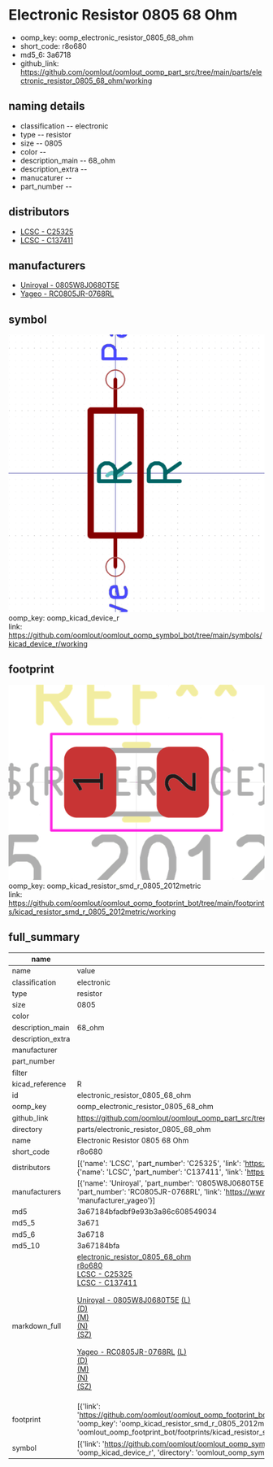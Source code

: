 # Electronic Resistor 0805 68 Ohm

  
* oomp_key: oomp_electronic_resistor_0805_68_ohm 
* short_code: r8o680
* md5_6: 3a6718  
* github_link: https://github.com/oomlout/oomlout_oomp_part_src/tree/main/parts/electronic_resistor_0805_68_ohm/working  
## naming details
* classification -- electronic
* type -- resistor
* size -- 0805
* color -- 
* description_main -- 68_ohm
* description_extra -- 
* manucaturer -- 
* part_number -- 

## distributors
* [LCSC - C25325](https://lcsc.com/product-detail/C25325.html)  
* [LCSC - C137411](https://lcsc.com/product-detail/C137411.html)  

## manufacturers
* [Uniroyal - 0805W8J0680T5E]()  
* [Yageo - RC0805JR-0768RL](https://www.yageo.com/en/Chart/Download/pdf/RC0805JR-0768RL)  

## symbol

![](symbol/0/working/working_600.png)  
oomp_key: oomp_kicad_device_r  
link: https://github.com/oomlout/oomlout_oomp_symbol_bot/tree/main/symbols/kicad_device_r/working  

## footprint

![](footprint/0/working/working_600.png)  
oomp_key: oomp_kicad_resistor_smd_r_0805_2012metric  
link: https://github.com/oomlout/oomlout_oomp_footprint_bot/tree/main/footprints/kicad_resistor_smd_r_0805_2012metric/working  

## full_summary
| name | value | 
| --- | --- | 
| name | value | 
| classification | electronic | 
| type | resistor | 
| size | 0805 | 
| color |  | 
| description_main | 68_ohm | 
| description_extra |  | 
| manufacturer |  | 
| part_number |  | 
| filter |  | 
| kicad_reference | R | 
| id | electronic_resistor_0805_68_ohm | 
| oomp_key | oomp_electronic_resistor_0805_68_ohm | 
| github_link | https://github.com/oomlout/oomlout_oomp_part_src/tree/main/parts/electronic_resistor_0805_68_ohm/working | 
| directory | parts/electronic_resistor_0805_68_ohm | 
| name | Electronic Resistor 0805 68 Ohm | 
| short_code | r8o680 | 
| distributors | [{'name': 'LCSC', 'part_number': 'C25325', 'link': 'https://lcsc.com/product-detail/C25325.html', 'id': 'distributor_lcsc'}, {'name': 'LCSC', 'part_number': 'C137411', 'link': 'https://lcsc.com/product-detail/C137411.html', 'id': 'distributor_lcsc'}] | 
| manufacturers | [{'name': 'Uniroyal', 'part_number': '0805W8J0680T5E', 'link': '', 'id': 'manufacturer_uniroyal'}, {'name': 'Yageo', 'part_number': 'RC0805JR-0768RL', 'link': 'https://www.yageo.com/en/Chart/Download/pdf/RC0805JR-0768RL', 'id': 'manufacturer_yageo'}] | 
| md5 | 3a67184bfadbf9e93b3a86c608549034 | 
| md5_5 | 3a671 | 
| md5_6 | 3a6718 | 
| md5_10 | 3a67184bfa | 
| markdown_full | [electronic_resistor_0805_68_ohm](https://github.com/oomlout/oomlout_oomp_part_src/tree/main/parts/electronic_resistor_0805_68_ohm/working)<br>[r8o680](https://github.com/oomlout/oomlout_oomp_part_src/tree/main/parts/electronic_resistor_0805_68_ohm/working)<br>[LCSC - C25325<br>](https://lcsc.com/product-detail/C25325.html)[LCSC - C137411<br>](https://lcsc.com/product-detail/C137411.html)<br>[Uniroyal - 0805W8J0680T5E]() [(L)<br>](https://www.lcsc.com/search?q=0805W8J0680T5E)[(D)<br>](https://www.digikey.com/en/products?,keywords=0805W8J0680T5E)[(M)<br>](https://www.mouser.com/Search/Refine?Keyword=0805W8J0680T5E)[(N)<br>](https://www.newark.com/search?st=0805W8J0680T5E)[(SZ)<br>](https://so.szlcsc.com/global.html?k=0805W8J0680T5E)<br>[Yageo - RC0805JR-0768RL](https://www.yageo.com/en/Chart/Download/pdf/RC0805JR-0768RL) [(L)<br>](https://www.lcsc.com/search?q=RC0805JR-0768RL)[(D)<br>](https://www.digikey.com/en/products?,keywords=RC0805JR-0768RL)[(M)<br>](https://www.mouser.com/Search/Refine?Keyword=RC0805JR-0768RL)[(N)<br>](https://www.newark.com/search?st=RC0805JR-0768RL)[(SZ)<br>](https://so.szlcsc.com/global.html?k=RC0805JR-0768RL)<br> | 
| footprint | [{'link': 'https://github.com/oomlout/oomlout_oomp_footprint_bot/tree/main/foootprntss/kicad_resistor_smd_r_0805_2012metric', 'oomp_key': 'oomp_kicad_resistor_smd_r_0805_2012metric', 'directory': 'oomlout_oomp_footprint_bot/footprints/kicad_resistor_smd_r_0805_2012metric//working/working.kicad_mod'}] | 
| symbol | [{'link': 'https://github.com/oomlout/oomlout_oomp_symbol_bot/tree/main/symbols/kicad_device_r', 'oomp_key': 'oomp_kicad_device_r', 'directory': 'oomlout_oomp_symbol_bot/symbols/kicad_device_r//working/working.kicad_sym'}] | 
